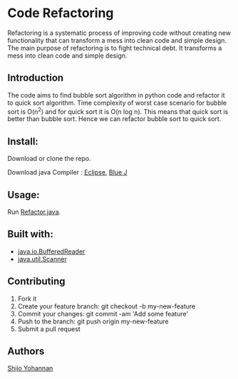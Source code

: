 # Code Refactoring

Refactoring is a systematic process of improving code without creating new functionality that can transform a mess into clean code and simple design. The main purpose of refactoring is to fight technical debt. It transforms a mess into clean code and simple design.

## Introduction

The code aims to find bubble sort algorithm in python code and refactor it to quick sort algorithm. Time complexity of worst case scenario for bubble sort is O(n<sup>2</sup>) and for quick sort it is O(n log n). This means that quick sort is better than bubble sort. Hence we can refactor bubble sort to quick sort.

## Install:

Download or clone the repo.  

Download java Compiler : [Eclipse](https://www.eclipse.org/downloads/), [Blue J](https://www.bluej.org/)

## Usage:

Run [Refactor.java](https://github.com/Shijo-Yohannan/code-refactoring/blob/master/refactor.java).

## Built with:

* [java.io.BufferedReader](https://docs.oracle.com/javase/8/docs/api/java/io/BufferedReader.html)
* [java.util.Scanner](https://docs.oracle.com/javase/8/docs/api/java/util/Scanner.html)


## Contributing

1. Fork it
2. Create your feature branch: git checkout -b my-new-feature
3. Commit your changes: git commit -am 'Add some feature'
4. Push to the branch: git push origin my-new-feature
5. Submit a pull request

## Authors

[Shijo Yohannan](https://github.com/Shijo-Yohannan)
